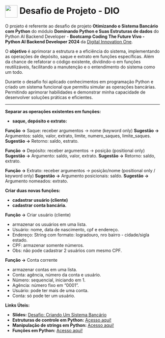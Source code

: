 <h1>
    <a href="https://www.dio.me/">
     <img align="center" width="40px" src="https://hermes.digitalinnovation.one/assets/diome/logo-minimized.png"></a>
    <span> Desafio de Projeto - DIO</span>
</h1>

O projeto é referente ao desafio de projeto **Otimizando o Sistema Bancário com Python** do módulo **Dominando Python e Suas Estruturas de dados** do Python AI Backend Developer - **Bootcamp Coding The Future Vivo - Python AI Backend Developer 2024** da [Digital Innovation One](https://www.dio.me/).

O **objetivo** é aprimorar a estrutura e a eficiência do sistema, implementando as operações de depósito, saque e extrato em funções específicas. Além da chance de refatorar o código existente, dividindo-o em funções reutilizáveis, facilitando a manutenção e o entendimento do sistema como um todo.

Durante o desafio foi aplicado conhecimentos em programação Python e criado um sistema funcional que permitiu simular as operações bancárias. Permitindo aprimorar habilidades e demonstrar minha capacidade de desenvolver soluções práticas e eficientes.

---

**Separar as operações existentes em funções:**
- **saque, depósito e extrato:**

**Função →** Saque: receber argumentos → nome (keyword only)
**Sugestão →** Argumentos: saldo, valor, extrato, limite, numero_saques, limite_saques.
**Sugestão →** Retorno: saldo, estrato.

**Função →** Depósito: receber argumentos → posição (positional only)
**Sugestão →** Argumento: saldo, valor, extrato.
**Sugestão →** Retorno: saldo, extrato.

**Função →** Extrato: receber argumentos → posição/nome (positional only / keyword only)
**Sugestão →** Argumento posicionais: saldo.
**Sugestão →** Argumento nomeados: extrato.
<br>

**Criar duas novas funções:**
- **cadastrar usuário (cliente)**
- **cadastrar conta bancária.**

**Função →** Criar usuário (cliente)
-   armazenar os usuários em uma lista.
-   Usuário: nome, data de nascimento, cpf e endereço.
-   Endereço: String com formato: logradouro, nro bairro - cidade/sigla estado.
-   CPF: armazenar somente números.
-   Obs: não pode cadastrar 2 usuários com mesmo CPF.

**Função →** Conta corrente
-   armazenar contas em uma lista.
-   Conta: agência, número da conta e usuário.
-   Número: sequencial, iniciando em 1.
-   Agência: número fixo em “0001”.
-   Usuário: pode ter mais de uma conta.
-   Conta: só pode ter um usuário.



**Links Úteis:**

- **Slides:** [Desafio: Criando Um Sistema Bancário](http://academiapme-my.sharepoint.com/:p:/g/personal/kawan_dio_me/Ef-dMEJYq9BPotZQso7LUCwBJd7gDqCC2SYlUYx0ayrGNQ?e=G79e2L)
- **Estruturas de controle em Python:** [Acesso aqui!](https://www.w3schools.com/python/python_conditions.asp)
- **Manipulação de strings em Python:** [Acesso aqui!](https://www.w3schools.com/python/python_strings.asp)
- **Funções em Python:** [Acesso aqui!](https://www.w3schools.com/python/python_strings.asp)
